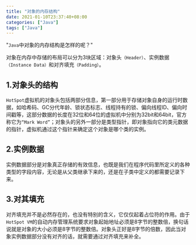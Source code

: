 ```yaml
---
title: "对象的内存结构"
date: 2021-01-10T23:37:40+08:00
categories: ["Java"]
tags: ["Java"]
---
```

"`Java`中对象的内存结构是怎样的呢？"
<!--more-->

对象在内存中存储的布局可以分为3块区域：对象头`（Header）`、实例数据`（Instance Data）`和对齐填充`（Padding）`。

## 1.对象头的结构

`HotSpot`虚拟机的对象头包括两部分信息，第一部分用于存储对象自身的运行时数据，如哈希码、GC分代年龄、锁状态标志、线程持有的锁、偏向线程ID、偏向时间戳等，这部分数据的长度在32位和64位的虚拟机中分别为32bit和64bit，官方称它为`“Mark Word”`；对象头的另外一部分是类型指针，即对象指向它的类元数据的指针，虚拟机通过这个指针来确定这个对象是哪个类的实例。

## 2.实例数据

实例数据部分是对象真正存储的有效信息，也既是我们在程序代码里所定义的各种类型的字段内容，无论是从父类继承下来的，还是在子类中定义的都需要记录下来。

## 3.对其填充

对齐填充并不是必然存在的，也没有特别的含义，它仅仅起着占位符的作用。由于`HotSpot VM`的自动内存管理系统要求对象起始地址必须是8字节的整数倍，换句话说就是对象的大小必须是8字节的整数倍。对象头正好是8字节的倍数，因此当对象实例数据部分没有对齐的话，就需要通过对齐填充来补全。

